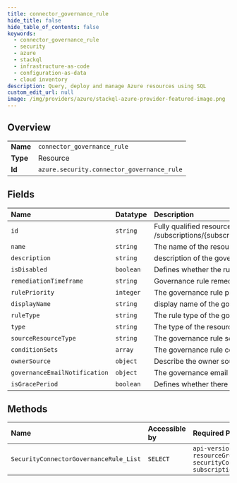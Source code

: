 ```yaml
---
title: connector_governance_rule
hide_title: false
hide_table_of_contents: false
keywords:
  - connector_governance_rule
  - security
  - azure    
  - stackql
  - infrastructure-as-code
  - configuration-as-data
  - cloud inventory
description: Query, deploy and manage Azure resources using SQL
custom_edit_url: null
image: /img/providers/azure/stackql-azure-provider-featured-image.png
---
```

  
    

## Overview
<table><tbody>
<tr><td><b>Name</b></td><td><code>connector_governance_rule</code></td></tr>
<tr><td><b>Type</b></td><td>Resource</td></tr>
<tr><td><b>Id</b></td><td><code>azure.security.connector_governance_rule</code></td></tr>
</tbody></table>

## Fields
| Name | Datatype | Description |
|:-----|:---------|:------------|
| `id` | `string` | Fully qualified resource ID for the resource. Ex - /subscriptions/{subscriptionId}/resourceGroups/{resourceGroupName}/providers/{resourceProviderNamespace}/{resourceType}/{resourceName} |
| `name` | `string` | The name of the resource |
| `description` | `string` | description of the governanceRule |
| `isDisabled` | `boolean` | Defines whether the rule is active/inactive |
| `remediationTimeframe` | `string` | Governance rule remediation timeframe - this is the time that will affect on the grace-period duration e.g. 7.00:00:00 - means 7 days |
| `rulePriority` | `integer` | The governance rule priority, priority to the lower number. Rules with the same priority on the same subscription will not be allowed |
| `displayName` | `string` | display name of the governanceRule |
| `ruleType` | `string` | The rule type of the governance rule, defines the source of the rule e.g. Integrated |
| `type` | `string` | The type of the resource. E.g. "Microsoft.Compute/virtualMachines" or "Microsoft.Storage/storageAccounts" |
| `sourceResourceType` | `string` | The governance rule source, what the rule affects, e.g. Assessments |
| `conditionSets` | `array` | The governance rule conditionSets - see examples |
| `ownerSource` | `object` | Describe the owner source of governance rule |
| `governanceEmailNotification` | `object` | The governance email weekly notification configuration. |
| `isGracePeriod` | `boolean` | Defines whether there is a grace period on the governance rule |
## Methods
| Name | Accessible by | Required Params |
|:-----|:--------------|:----------------|
| `SecurityConnectorGovernanceRule_List` | `SELECT` | `api-version, resourceGroupName, securityConnectorName, subscriptionId` |
